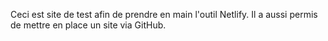 Ceci est site de test afin de prendre en main l'outil Netlify.
Il a aussi permis de mettre en place un site via GitHub.
